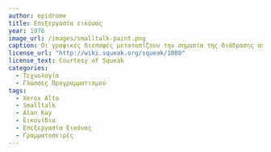 ```yaml
---
author: epidrome
title: Eπεξεργασία εικόνας 
year: 1976
image_url: /images/smalltalk-paint.png
caption: Οι γραφικές διεπαφές μετατοπίζουν την σημασία της διάδρασης από το κείμενο προς τις εικόνες και τα γραφικά. Για αυτόν τον σκοπό, μαζί με την δημιουργία του περιβάλλοντος προγραμματισμού είναι εξίσου σημαντικό να δημιουργηθεί ένα πρόγραμμα επεξεργασίας εικόνας με το οποίο θα διευκολυνθεί η κατασκευή των πρόσθετων γραφικών στοιχείων καθως και των εικονιδίων και των γραμματοσειρών.
license_url: "http://wiki.squeak.org/squeak/1080" 
license_text: Courtesy of Squeak 
categories:
  - Τεχνολογία 
  - Γλώσσες Προγραμματισμού 
tags:
  - Xerox Alto
  - Smalltalk
  - Alan Kay 
  - Εικονίδια
  - Επεξεργασία Εικόνας
  - Γραμματοσειρές
---
```

